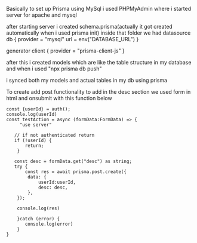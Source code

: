 Basically to set up Prisma using MySql
i used PHPMyAdmin
where i started server for apache and mysql

after starting server i created 
schema.prisma(actually it got created automatically when i used prisma init)
inside that folder we had
datasource db {
  provider = "mysql"
  url      = env("DATABASE_URL")
}

generator client {
  provider = "prisma-client-js"
}

after this i created models which are like the table structure in my database and when i used 
"npx prisma db push"

i synced both my models and actual tables in my db using prisma

To create add post functionality to add in the desc section we used form in html and onsubmit with this function below

    const {userId} = auth();
    console.log(userId)
    const testAction = async (formData:FormData) => {
         "use server"

       // if not authenticated return
       if (!userId) {
           return;
        }

       const desc = formData.get("desc") as string;
       try {
           const res = await prisma.post.create({
            data: {
                userId:userId,
                desc: desc,
            },
        });

        console.log(res)

        }catch (error) {
           console.log(error)
        }
    }